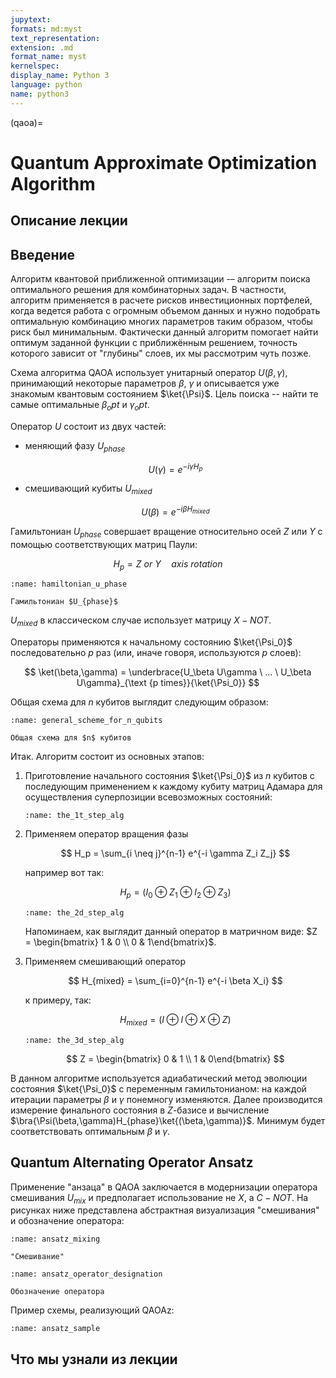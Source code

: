 ```yaml
---
jupytext:
formats: md:myst
text_representation:
extension: .md
format_name: myst
kernelspec:
display_name: Python 3
language: python
name: python3
---
```


(qaoa)=

# Quantum Approximate Optimization Algorithm

## Описание лекции

<!-- todo: написать, если нужно -->

## Введение

Алгоритм квантовой приближенной оптимизации -– алгоритм поиска оптимального решения для комбинаторных задач. В частности, алгоритм применяется в расчете рисков инвестиционных портфелей, когда ведется работа с огромным объемом данных и нужно подобрать оптимальную комбинацию многих параметров таким образом, чтобы риск был минимальным.
Фактически данный алгоритм помогает найти оптимум заданной функции с приближённым решением, точность которого зависит от "глубины" слоев, их мы рассмотрим чуть позже.

Схема алгоритма QAOA использует унитарный оператор $U(\beta,\gamma)$, принимающий некоторые параметров $\beta$, $\gamma$ и описывается уже знакомым квантовым состоянием $\ket{\Psi}$. Цель поиска -- найти те самые оптимальные $\beta_opt$ и $\gamma_opt$.

Оператор $U$ состоит из двух частей:

- меняющий фазу $U_{phase}$

  $$
  U(\gamma) = e^{-i{\gamma}H_p}
  $$

- смешивающий кубиты $U_{mixed}$

  $$
  U(\beta) = e^{-i{\beta}H_{mixed}}
  $$

Гамильтониан $U_{phase}$ совершает вращение относительно осей $Z$ или $Y$ с помощью соответствующих матриц Паули:

$$
H_p = Z \ or \ Y \quad axis \ rotation
$$

```{figure} /_static/qaoalock/hamiltonian_u_phase.png
:name: hamiltonian_u_phase

Гамильтониан $U_{phase}$
```

$U_{mixed}$ в классическом случае использует матрицу $X-NOT$.

Операторы применяются к начальному состоянию $\ket{\Psi_0}$ последовательно $р$ раз (или, иначе говоря, используются $p$ слоев):

$$
\ket(\beta,\gamma) = \underbrace{U_\beta U\gamma \ ... \ U_\beta U\gamma}_{\text {p times}}{\ket{\Psi_0}}
$$

Общая схема для $n$ кубитов выглядит следующим образом:

```{figure} /_static/qaoalock/general_scheme_for_n_qubits.png
:name: general_scheme_for_n_qubits

Общая схема для $n$ кубитов
```

Итак. Алгоритм состоит из основных этапов:

1. Приготовление начального состояния $\ket{\Psi_0}$ из $n$ кубитов с последующим применением к каждому кубиту матриц Адамара для осуществления суперпозиции всевозможных состояний:

    ```{figure} /_static/qaoalock/the_1t_step_alg.png
    :name: the_1t_step_alg
    ```

3. Применяем оператор вращения фазы

    $$
    H_p = \sum_{i \neq j}^{n-1} e^{-i \gamma Z_i Z_j}
    $$

    например вот так:

    $$
    H_p = (I_0 \oplus Z_1 \oplus I_2 \oplus Z_3)
    $$

    ```{figure} /_static/qaoalock/the_2d_step_alg.png
    :name: the_2d_step_alg
    ```

    Напоминаем, как выглядит данный оператор в матричном виде: $Z = \begin{bmatrix} 1 & 0 \\ 0 & 1\end{bmatrix}$.

3. Применяем смешивающий оператор

    $$
    H_{mixed} = \sum_{i=0}^{n-1} e^{-i \beta X_i}
    $$

    к примеру, так:

    $$
    H_{mixed} = (I \oplus I \oplus X \oplus Z)
    $$

    ```{figure} /_static/qaoalock/the_3d_step_alg.png
    :name: the_3d_step_alg
    ```

    $$
    Z = \begin{bmatrix} 0 & 1 \\ 1 & 0\end{bmatrix}
    $$

В данном алгоритме используется адиабатический метод эволюции состояния $\ket{\Psi_0}$ с переменным гамильтонианом: на каждой итерации параметры $\beta$ и $\gamma$ понемногу изменяются.
Далее производится измерение финального состояния в $Z$-базисе и вычисление $\bra{\Psi(\beta,\gamma)H_{phase}\ket{(\beta,\gamma)}$. Минимум будет соответствовать оптимальным $\beta$ и $\gamma$.


## Quantum Alternating Operator Ansatz

Применение "анзаца" в QAOA заключается в модернизации оператора смешивания $U_{mix}$ и предполагает использование не $X$, а $C-NOT$. На рисунках ниже представлена абстрактная визуализация "смешивания" и обозначение оператора:

```{figure} /_static/qaoalock/ansatz_mixing.png
:name: ansatz_mixing

"Смешивание"
```

```{figure} /_static/qaoalock/ansatz_operator_designation.png
:name: ansatz_operator_designation

Обозначение оператора
```

Пример схемы, реализующий QAOAz:

```{figure} /_static/qaoalock/ansatz_sample.png
:name: ansatz_sample
```
## Что мы узнали из лекции

<!-- todo: дописать -->
